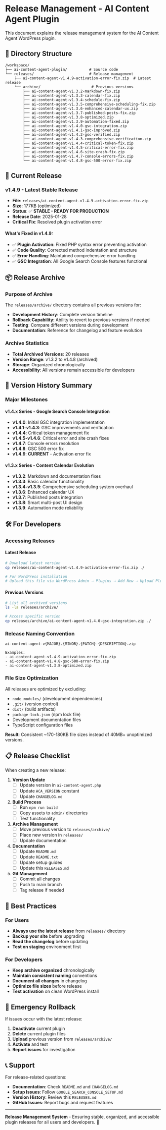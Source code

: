 # Release Management - AI Content Agent Plugin

This document explains the release management system for the AI Content Agent WordPress plugin.

## 📁 Directory Structure

```
/workspace/
├── ai-content-agent-plugin/          # Source code
└── releases/                         # Release management
    ├── ai-content-agent-v1.4.9-activation-error-fix.zip  # Latest release
    └── archive/                       # Previous versions
        ├── ai-content-agent-v1.3.2-markdown-fix.zip
        ├── ai-content-agent-v1.3.3-calendar-fix.zip
        ├── ai-content-agent-v1.3.4-schedule-fix.zip
        ├── ai-content-agent-v1.3.5-comprehensive-scheduling-fix.zip
        ├── ai-content-agent-v1.3.6-enhanced-calendar-ux.zip
        ├── ai-content-agent-v1.3.7-published-posts-fix.zip
        ├── ai-content-agent-v1.3.8-optimized.zip
        ├── ai-content-agent-v1.3.9-automation-fixed.zip
        ├── ai-content-agent-v1.4.0-gsc-integration.zip
        ├── ai-content-agent-v1.4.1-gsc-improved.zip
        ├── ai-content-agent-v1.4.2-gsc-verified.zip
        ├── ai-content-agent-v1.4.3-comprehensive-verification.zip
        ├── ai-content-agent-v1.4.4-critical-token-fix.zip
        ├── ai-content-agent-v1.4.5-critical-error-fix.zip
        ├── ai-content-agent-v1.4.6-site-crash-fix.zip
        ├── ai-content-agent-v1.4.7-console-errors-fix.zip
        └── ai-content-agent-v1.4.8-gsc-500-error-fix.zip
```

## 🚀 Current Release

### v1.4.9 - Latest Stable Release
- **File**: `releases/ai-content-agent-v1.4.9-activation-error-fix.zip`
- **Size**: 177KB (optimized)
- **Status**: ✅ **STABLE - READY FOR PRODUCTION**
- **Release Date**: 2025-01-28
- **Critical Fix**: Resolved plugin activation error

#### What's Fixed in v1.4.9:
- ✅ **Plugin Activation**: Fixed PHP syntax error preventing activation
- ✅ **Code Quality**: Corrected method indentation and structure
- ✅ **Error Handling**: Maintained comprehensive error handling
- ✅ **GSC Integration**: All Google Search Console features functional

## 📦 Release Archive

### Purpose of Archive
The `releases/archive/` directory contains all previous versions for:
- **Development History**: Complete version timeline
- **Rollback Capability**: Ability to revert to previous versions if needed
- **Testing**: Compare different versions during development
- **Documentation**: Reference for changelog and feature evolution

### Archive Statistics
- **Total Archived Versions**: 20 releases
- **Version Range**: v1.3.2 to v1.4.8 (archived)
- **Storage**: Organized chronologically
- **Accessibility**: All versions remain accessible for developers

## 🔄 Version History Summary

### Major Milestones

#### v1.4.x Series - Google Search Console Integration
- **v1.4.0**: Initial GSC integration implementation
- **v1.4.1-v1.4.3**: GSC improvements and verification
- **v1.4.4**: Critical token management fix
- **v1.4.5-v1.4.6**: Critical error and site crash fixes
- **v1.4.7**: Console errors resolution
- **v1.4.8**: GSC 500 error fix
- **v1.4.9**: **CURRENT** - Activation error fix

#### v1.3.x Series - Content Calendar Evolution
- **v1.3.2**: Markdown and documentation fixes
- **v1.3.3**: Basic calendar functionality
- **v1.3.4-v1.3.5**: Comprehensive scheduling system overhaul
- **v1.3.6**: Enhanced calendar UX
- **v1.3.7**: Published posts integration
- **v1.3.8**: Smart multi-post UI design
- **v1.3.9**: Automation mode reliability

## 🛠️ For Developers

### Accessing Releases

#### Latest Release
```bash
# Download latest version
cp releases/ai-content-agent-v1.4.9-activation-error-fix.zip ./

# For WordPress installation
# Upload this file via WordPress Admin → Plugins → Add New → Upload Plugin
```

#### Previous Versions
```bash
# List all archived versions
ls -la releases/archive/

# Access specific version
cp releases/archive/ai-content-agent-v1.4.0-gsc-integration.zip ./
```

### Release Naming Convention
```
ai-content-agent-v{MAJOR}.{MINOR}.{PATCH}-{DESCRIPTION}.zip

Examples:
- ai-content-agent-v1.4.9-activation-error-fix.zip
- ai-content-agent-v1.4.8-gsc-500-error-fix.zip
- ai-content-agent-v1.3.8-optimized.zip
```

### File Size Optimization
All releases are optimized by excluding:
- `node_modules/` (development dependencies)
- `.git/` (version control)
- `dist/` (build artifacts)
- `package-lock.json` (npm lock file)
- Development documentation files
- TypeScript configuration files

**Result**: Consistent ~170-180KB file sizes instead of 40MB+ unoptimized versions.

## 📋 Release Checklist

When creating a new release:

1. **Version Update**
   - [ ] Update version in `ai-content-agent.php`
   - [ ] Update `ACA_VERSION` constant
   - [ ] Update `CHANGELOG.md`

2. **Build Process**
   - [ ] Run `npm run build`
   - [ ] Copy assets to `admin/` directories
   - [ ] Test functionality

3. **Archive Management**
   - [ ] Move previous version to `releases/archive/`
   - [ ] Place new version in `releases/`
   - [ ] Update documentation

4. **Documentation**
   - [ ] Update `README.md`
   - [ ] Update `README.txt`
   - [ ] Update setup guides
   - [ ] Update this `RELEASES.md`

5. **Git Management**
   - [ ] Commit all changes
   - [ ] Push to main branch
   - [ ] Tag release if needed

## 🎯 Best Practices

### For Users
- **Always use the latest release** from `releases/` directory
- **Backup your site** before upgrading
- **Read the changelog** before updating
- **Test on staging** environment first

### For Developers
- **Keep archive organized** chronologically
- **Maintain consistent naming** conventions
- **Document all changes** in changelog
- **Optimize file sizes** before release
- **Test activation** on clean WordPress install

## 🚨 Emergency Rollback

If issues occur with the latest release:

1. **Deactivate** current plugin
2. **Delete** current plugin files
3. **Upload** previous version from `releases/archive/`
4. **Activate** and test
5. **Report issues** for investigation

## 📞 Support

For release-related questions:
- **Documentation**: Check `README.md` and `CHANGELOG.md`
- **Setup Issues**: Follow `GOOGLE_SEARCH_CONSOLE_SETUP.md`
- **Version History**: Review this `RELEASES.md`
- **GitHub Issues**: Report bugs and request features

---

**Release Management System** - Ensuring stable, organized, and accessible plugin releases for all users and developers. 🚀
